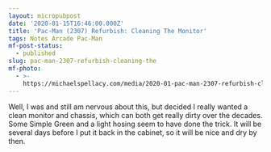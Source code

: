 ```yaml
---
layout: micropubpost
date: '2020-01-15T16:46:00.000Z'
title: 'Pac-Man (2307) Refurbish: Cleaning The Monitor'
tags: Notes Arcade Pac-Man
mf-post-status:
  - published
slug: pac-man-2307-refurbish-cleaning-the
mf-photo:
  - >-
    https://michaelspellacy.com/media/2020-01-pac-man-2307-refurbish-cleaning-the/1579106777833.jpg
---
```

Well, I was and still am nervous about this, but decided I really wanted a clean monitor and chassis, which can both get really dirty over the decades. Some Simple Green and a light hosing seem to have done the trick. It will be several days before I put it back in the cabinet, so it will be nice and dry by then. 
